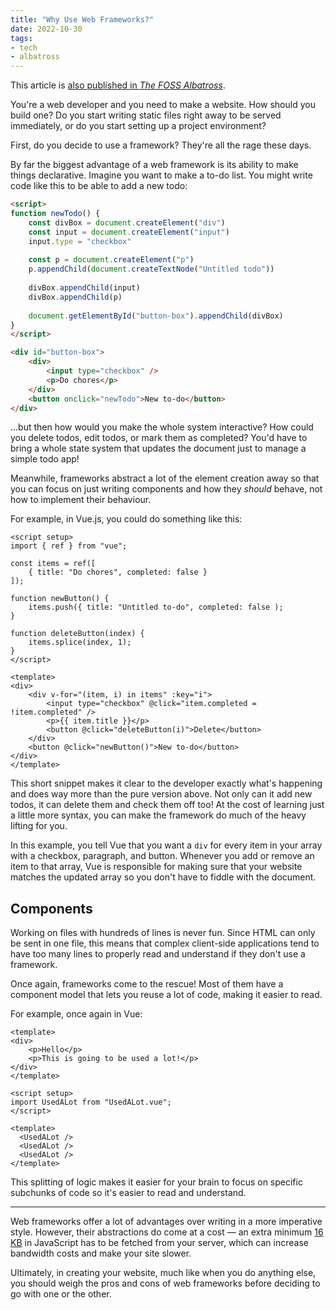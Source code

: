 ```yaml
---
title: "Why Use Web Frameworks?"
date: 2022-10-30
tags:
- tech
- albatross
---
```


This article is [also published in *The FOSS Albatross*](https://medium.com/the-foss-albatross/why-use-a-web-framework-e1bdf1a8c1cf).

You're a web developer and you need to make a website. How should you build one? Do you start writing static files right away to be served immediately, or do you start setting up a project environment?

<!-- more -->

First, do you decide to use a framework? They're all the rage these days.

By far the biggest advantage of a web framework is its ability to make things declarative. Imagine you want to make a to-do list. You might write code like this to be able to add a new todo:

```html
<script>
function newTodo() {
    const divBox = document.createElement("div")
    const input = document.createElement("input")
    input.type = "checkbox"
    
    const p = document.createElement("p")
    p.appendChild(document.createTextNode("Untitled todo"))
    
    divBox.appendChild(input)
    divBox.appendChild(p)
    
    document.getElementById("button-box").appendChild(divBox)
}
</script>

<div id="button-box">
    <div>
        <input type="checkbox" />
        <p>Do chores</p>
    </div>
    <button onclick="newTodo">New to-do</button>
</div>
```

...but then how would you make the whole system interactive? How could you delete todos, edit todos, or mark them as completed? You'd have to bring a whole state system that updates the document just to manage a simple todo app!

Meanwhile, frameworks abstract a lot of the element creation away so that you can focus on just writing components and how they *should* behave, not how to implement their behaviour.

For example, in Vue.js, you could do something like this:

```vue
<script setup>
import { ref } from "vue";
    
const items = ref([
    { title: "Do chores", completed: false }
]);

function newButton() {
    items.push({ title: "Untitled to-do", completed: false );
}
               
function deleteButton(index) {
    items.splice(index, 1);
}
</script>

<template>
<div>
    <div v-for="(item, i) in items" :key="i">
        <input type="checkbox" @click="item.completed = !item.completed" />
        <p>{{ item.title }}</p>
        <button @click="deleteButton(i)">Delete</button>
    </div>
    <button @click="newButton()">New to-do</button>
</div>
</template>
```

This short snippet makes it clear to the developer exactly what's happening and does way more than the pure version above. Not only can it add new todos, it can delete them and check them off too! At the cost of learning just a little more syntax, you can make the framework do much of the heavy lifting for you.

In this example, you tell Vue that you want a `div` for every item in your array with a checkbox, paragraph, and button. Whenever you add or remove an item to that array, Vue is responsible for making sure that your website matches the updated array so you don't have to fiddle with the document.

## Components

Working on files with hundreds of lines is never fun. Since HTML can only be sent in one file, this means that complex client-side applications tend to have too many lines to properly read and understand if they don't use a framework.

Once again, frameworks come to the rescue! Most of them have a component model that lets you reuse a lot of code, making it easier to read.

For example, once again in Vue:

```vue
<template>
<div>
    <p>Hello</p>
    <p>This is going to be used a lot!</p>
</div>
</template>
```

```vue
<script setup>
import UsedALot from "UsedALot.vue";
</script>

<template>
  <UsedALot />
  <UsedALot />
  <UsedALot />
</template>
```

This splitting of logic makes it easier for your brain to focus on specific subchunks of code so it's easier to read and understand.

---

Web frameworks offer a lot of advantages over writing in a more imperative style. However, their abstractions do come at a cost — an extra minimum [16 KB](https://vuejs.org/about/faq.html#is-vue-lightweight) in JavaScript has to be fetched from your server, which can increase bandwidth costs and make your site slower.

Ultimately, in creating your website, much like when you do anything else, you should weigh the pros and cons of web frameworks before deciding to go with one or the other.